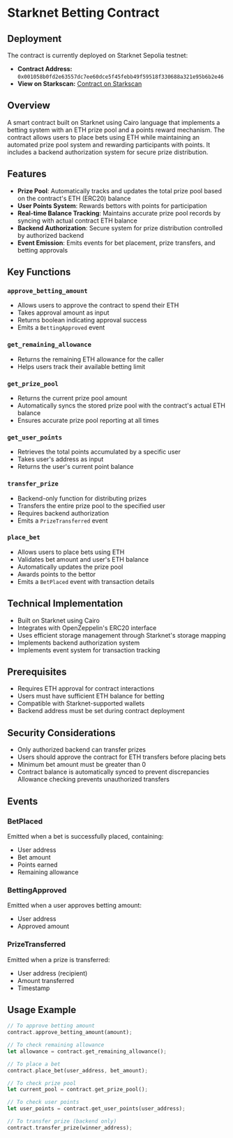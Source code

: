 # Starknet Betting Contract

## Deployment
The contract is currently deployed on Starknet Sepolia testnet:
- **Contract Address:** `0x001058b0fd2e63557dc7ee60dce5f45febb49f59518f330688a321e95b6b2e46`
- **View on Starkscan:** [Contract on Starkscan](https://sepolia.starkscan.co/contract/0x1058b0fd2e63557dc7ee60dce5f45febb49f59518f330688a321e95b6b2e46)

## Overview
A smart contract built on Starknet using Cairo language that implements a betting system with an ETH prize pool and a points reward mechanism. The contract allows users to place bets using ETH while maintaining an automated prize pool system and rewarding participants with points. It includes a backend authorization system for secure prize distribution.

## Features
- **Prize Pool**: Automatically tracks and updates the total prize pool based on the contract's ETH (ERC20) balance
- **User Points System**: Rewards bettors with points for participation
- **Real-time Balance Tracking**: Maintains accurate prize pool records by syncing with actual contract ETH balance
- **Backend Authorization**: Secure system for prize distribution controlled by authorized backend
- **Event Emission**: Emits events for bet placement, prize transfers, and betting approvals

## Key Functions

### `approve_betting_amount`
- Allows users to approve the contract to spend their ETH
- Takes approval amount as input
- Returns boolean indicating approval success
- Emits a `BettingApproved` event

### `get_remaining_allowance`
- Returns the remaining ETH allowance for the caller
- Helps users track their available betting limit

### `get_prize_pool`
- Returns the current prize pool amount
- Automatically syncs the stored prize pool with the contract's actual ETH balance
- Ensures accurate prize pool reporting at all times

### `get_user_points`
- Retrieves the total points accumulated by a specific user
- Takes user's address as input
- Returns the user's current point balance

### `transfer_prize`
- Backend-only function for distributing prizes
- Transfers the entire prize pool to the specified user
- Requires backend authorization
- Emits a `PrizeTransferred` event

### `place_bet`
- Allows users to place bets using ETH
- Validates bet amount and user's ETH balance
- Automatically updates the prize pool
- Awards points to the bettor
- Emits a `BetPlaced` event with transaction details

## Technical Implementation
- Built on Starknet using Cairo
- Integrates with OpenZeppelin's ERC20 interface
- Uses efficient storage management through Starknet's storage mapping
- Implements backend authorization system
- Implements event system for transaction tracking

## Prerequisites
- Requires ETH approval for contract interactions
- Users must have sufficient ETH balance for betting
- Compatible with Starknet-supported wallets
- Backend address must be set during contract deployment

## Security Considerations
- Only authorized backend can transfer prizes
- Users should approve the contract for ETH transfers before placing bets
- Minimum bet amount must be greater than 0
- Contract balance is automatically synced to prevent discrepancies
Allowance checking prevents unauthorized transfers

## Events
### BetPlaced
Emitted when a bet is successfully placed, containing:
- User address
- Bet amount
- Points earned
- Remaining allowance

### BettingApproved
Emitted when a user approves betting amount:
- User address
- Approved amount

### PrizeTransferred
Emitted when a prize is transferred:
- User address (recipient)
- Amount transferred
- Timestamp

## Usage Example
```rust
// To approve betting amount
contract.approve_betting_amount(amount);

// To check remaining allowance
let allowance = contract.get_remaining_allowance();

// To place a bet
contract.place_bet(user_address, bet_amount);

// To check prize pool
let current_pool = contract.get_prize_pool();

// To check user points
let user_points = contract.get_user_points(user_address);

// To transfer prize (backend only)
contract.transfer_prize(winner_address);
```

